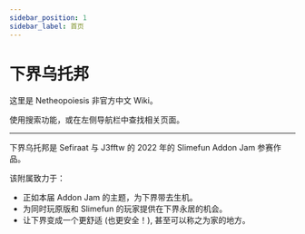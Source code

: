 ```yaml
---
sidebar_position: 1
sidebar_label: 首页
---
```


# 下界乌托邦

这里是 Netheopoiesis 非官方中文 Wiki。

使用搜索功能，或在左侧导航栏中查找相关页面。

---

下界乌托邦是 Sefiraat 与 J3fftw 的 2022 年的 Slimefun Addon Jam 参赛作品。

该附属致力于：

- 正如本届 Addon Jam 的主题，为下界带去生机。
- 为同时玩原版和 Slimefun 的玩家提供在下界永居的机会。
- 让下界变成一个更舒适 (也更安全！), 甚至可以称之为家的地方。
